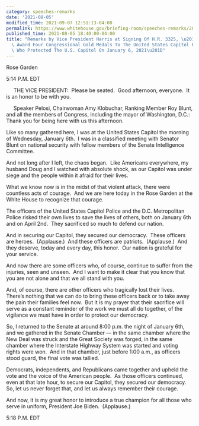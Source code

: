 ```yaml
---
category: speeches-remarks
date: '2021-08-05'
modified_time: 2021-09-07 12:51:13-04:00
permalink: https://www.whitehouse.gov/briefing-room/speeches-remarks/2021/08/05/remarks-by-vice-president-harris-at-signing-of-h-r-3325-an-act-to-award-four-congressional-gold-medals-to-the-united-states-capitol-police-and-those-who-protected-the-u-s-capitol-on-januar/
published_time: 2021-08-05 18:40:00-04:00
title: "Remarks by Vice President Harris at Signing Of H.R. 3325, \u201CAn Act To\
  \ Award Four Congressional Gold Medals To The United States Capitol Police And Those\
  \ Who Protected The U.S. Capitol On January 6, 2021\u201D"
---
```

 
Rose Garden

5:14 P.M. EDT  
  
     THE VICE PRESIDENT:  Please be seated.  Good afternoon, everyone. 
It is an honor to be with you.   
  
     Speaker Pelosi, Chairwoman Amy Klobuchar, Ranking Member Roy Blunt,
and all the members of Congress, including the mayor of Washington,
D.C.: Thank you for being here with us this afternoon.  
  
Like so many gathered here, I was at the United States Capitol the
morning of Wednesday, January 6th.  I was in a classified meeting with
Senator Blunt on national security with fellow members of the Senate
Intelligence Committee.  
  
And not long after I left, the chaos began.  Like Americans everywhere,
my husband Doug and I watched with absolute shock, as our Capitol was
under siege and the people within it afraid for their lives.   
  
What we know now is in the midst of that violent attack, there were
countless acts of courage.  And we are here today in the Rose Garden at
the White House to recognize that courage.  
  
The officers of the United States Capitol Police and the D.C.
Metropolitan Police risked their own lives to save the lives of others,
both on January 6th and on April 2nd.  They sacrificed so much to defend
our nation.  
  
And in securing our Capitol, they secured our democracy.  These officers
are heroes.  (Applause.)  And these officers are patriots.  (Applause.) 
And they deserve, today and every day, this honor.  Our nation is
grateful for your service.  
  
And now there are some officers who, of course, continue to suffer from
the injuries, seen and unseen.  And I want to make it clear that you
know that you are not alone and that we all stand with you.  
  
And, of course, there are other officers who tragically lost their
lives.  There’s nothing that we can do to bring these officers back or
to take away the pain their families feel now.  But it is my prayer that
their sacrifice will serve as a constant reminder of the work we must
all do together, of the vigilance we must have in order to protect our
democracy.  
  
So, I returned to the Senate at around 8:00 p.m. the night of January
6th, and we gathered in the Senate Chamber — in the same chamber where
the New Deal was struck and the Great Society was forged, in the same
chamber where the Interstate Highway System was started and voting
rights were won.  And in that chamber, just before 1:00 a.m., as
officers stood guard, the final vote was tallied.   
  
Democrats, independents, and Republicans came together and upheld the
vote and the voice of the American people.  As those officers continued,
even at that late hour, to secure our Capitol, they secured our
democracy.  So, let us never forget that, and let us always remember
their courage.  
  
And now, it is my great honor to introduce a true champion for all those
who serve in uniform, President Joe Biden.  (Applause.)

5:18 P.M. EDT
